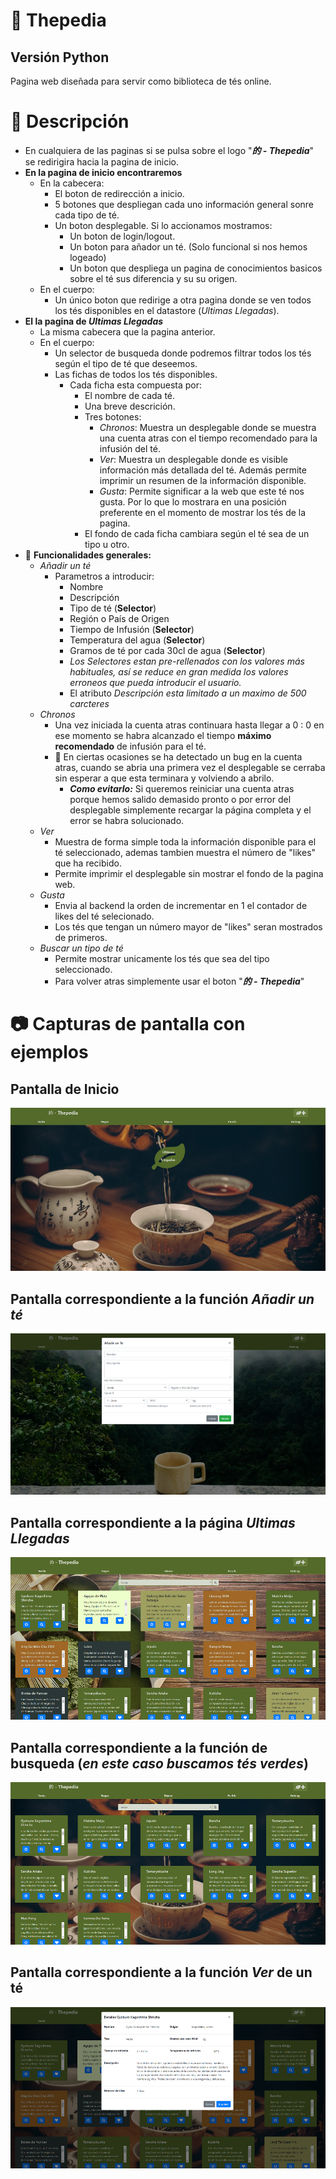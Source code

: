 # :tea: Thepedia
## Versión Python
Pagina web diseñada para servir como biblioteca de tés online.

# :pencil: Descripción
-   En cualquiera de las paginas si se pulsa sobre el logo "***的 - Thepedia***" se redirigira hacia la pagina de inicio.
-   **En la pagina de inicio encontraremos**
    -   En la cabecera:
        -   El boton de redirección a inicio.
        -   5 botones que despliegan cada uno información general sonre cada tipo de té.
        -   Un boton desplegable. Si lo accionamos mostramos:
            -   Un boton de login/logout.
            -   Un boton para añador un té. (Solo funcional si nos hemos logeado)
            -   Un boton que despliega un pagina de conocimientos basicos sobre el té sus diferencia y su su origen.
    -   En el cuerpo:
        -   Un único boton que redirige a otra pagina donde se ven todos los tés disponibles en el datastore (*Ultimas Llegadas*).
-   **El la pagina de *Ultimas Llegadas***
    -   La misma cabecera que la pagina anterior.
    -   En el cuerpo:
        -   Un selector de busqueda donde podremos filtrar todos los tés según el tipo de té que deseemos.
        -   Las fichas de todos los tés disponibles.
            -   Cada ficha esta compuesta por:
                -   El nombre de cada té.
                -   Una breve descrición.
                -   Tres botones:
                    -   *Chronos*: Muestra un desplegable donde se muestra una cuenta atras con el tiempo recomendado para la infusión del té.
                    -   *Ver*: Muestra un desplegable donde es visible información más detallada del té. Además permite imprimir un resumen de la información disponible.
                    -   *Gusta*: Permite significar a la web que este té nos gusta. Por lo que lo mostrara en una posición preferente en el momento de mostrar los tés de la pagina.
                -   El fondo de cada ficha cambiara según el té sea de un tipo u otro.
-   :rocket: **Funcionalidades generales:**
    -   *Añadir un té*
        -   Parametros a introducir:
            -   Nombre
            -   Descripción
            -   Tipo de té (**Selector**)
            -   Región o País de Origen
            -   Tiempo de Infusión (**Selector**)
            -   Temperatura del agua (**Selector**)
            -   Gramos de té por cada 30cl de agua (**Selector**)
            -   *Los Selectores estan pre-rellenados con los valores más habituales, así se reduce en gran medida los valores erroneos que pueda introducir el usuario.*
            -   El atributo *Descripción esta limitado a un maximo de 500 carcteres*
    -   *Chronos*
        -   Una vez iniciada la cuenta atras continuara hasta llegar a 0 : 0 en ese momento se habra alcanzado el tiempo **máximo recomendado** de infusión para el té.
        -   :bug: En ciertas ocasiones se ha detectado un bug en la cuenta atras, cuando se abria una primera vez el desplegable se cerraba sin esperar a que esta terminara y volviendo a abrilo.
            -   ***Como evitarlo:*** Si queremos reiniciar una cuenta atras porque hemos salido demasido pronto o por error del desplegable simplemente recargar la página completa y el error se habra solucionado.
    -   *Ver*
        -   Muestra de forma simple toda la información disponible para el té seleccionado, ademas tambien muestra el número de "likes" que ha recibido.
        -   Permite imprimir el desplegable sin mostrar el fondo de la pagina web.
    -   *Gusta*
        -   Envia al backend la orden de incrementar en 1 el contador de likes del té selecionado.
        -   Los tés que tengan un número mayor de "likes" seran mostrados de primeros.
    -   *Buscar un tipo de té*
        -   Permite mostrar unicamente los tés que sea del tipo seleccionado.
        -   Para volver atras simplemente usar el boton "***的 - Thepedia***"

# :camera: Capturas de pantalla con ejemplos

## Pantalla de Inicio
![alt text](./ImagenesREADME/inicio.png)

## Pantalla correspondiente a la función *Añadir un té*
![alt text](./ImagenesREADME/anadir.png)

## Pantalla correspondiente a la página *Ultimas Llegadas*
![alt text](./ImagenesREADME/main.png)

## Pantalla correspondiente a la función de busqueda (*en este caso buscamos tés verdes*)
![alt text](./ImagenesREADME/busqueda.png)

## Pantalla correspondiente a la función *Ver* de un té
![alt text](./ImagenesREADME/ver.png)
